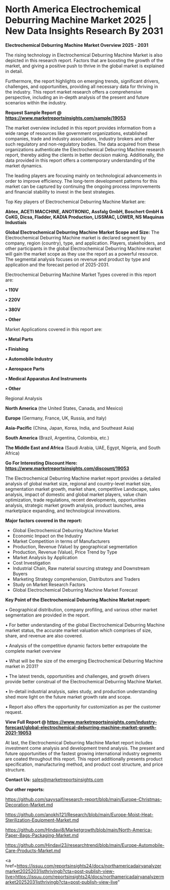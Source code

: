 # North America Electrochemical Deburring Machine Market 2025 | New Data Insights Research By 2031

<Strong> Electrochemical Deburring Machine Market Overview 2025 - 2031</strong>

The rising technology in Electrochemical Deburring Machine Market is also depicted in this research report. Factors that are boosting the growth of the market, and giving a positive push to thrive in the global market is explained in detail.

Furthermore, the report highlights on emerging trends, significant drivers, challenges, and opportunities, providing all necessary data for thriving in the industry. This report market research offers a comprehensive perspective, including an in-depth analysis of the present and future scenarios within the industry.

<strong>Request Sample Report @ <a href=https://www.marketreportsinsights.com/sample/19053>https://www.marketreportsinsights.com/sample/19053</a></strong>

The market overview included in this report provides information from a wide range of resources like government organizations, established companies, trade and industry associations, industry brokers and other such regulatory and non-regulatory bodies. The data acquired from these organizations authenticate the Electrochemical Deburring Machine research report, thereby aiding the clients in better decision making. Additionally, the data provided in this report offers a contemporary understanding of the market dynamics.

The leading players are focusing mainly on technological advancements in order to improve efficiency. The long-term development patterns for this market can be captured by continuing the ongoing process improvements and financial stability to invest in the best strategies.

Top Key players of Electrochemical Deburring Machine Market are:

<strong>Abtex, ACETI MACCHINE, ANOTRONIC, Assfalg GmbH, Boschert GmbH & CoKG, Dicsa, Fladder, KADIA Production, LISSMAC, LOWER, NS Maquinas Industiais</strong>

<strong><b>Global Electrochemical Deburring Machine Market Scope and Size:</b></strong>
The Electrochemical Deburring Machine market is declared segment by company, region (country), type, and application. Players, stakeholders, and other participants in the global Electrochemical Deburring Machine market will gain the market scope as they use the report as a powerful resource. The segmental analysis focuses on revenue and product by type and application and the forecast period of 2025-2031.

Electrochemical Deburring Machine Market Types covered in this report are:

<strong>• 110V

• 220V

• 380V

• Other</strong>

Market Applications covered in this report are:

<strong>• Metal Parts

• Finishing

• Automobile Industry

• Aerospace Parts

• Medical Apparatus And Instruments

• Other</strong> 

Regional Analysis

<strong>North America</strong> (the United States, Canada, and Mexico)

<strong>Europe</strong> (Germany, France, UK, Russia, and Italy)

<strong>Asia-Pacific</strong> (China, Japan, Korea, India, and Southeast Asia)

<strong>South America</strong> (Brazil, Argentina, Colombia, etc.)

<strong>The Middle East and Africa</strong> (Saudi Arabia, UAE, Egypt, Nigeria, and South Africa)

<strong>Go For Interesting Discount Here: <a href=https://www.marketreportsinsights.com/discount/19053>https://www.marketreportsinsights.com/discount/19053</a></strong>

The Electrochemical Deburring Machine market report provides a detailed analysis of global market size, regional and country-level market size, segmentation market growth, market share, competitive Landscape, sales analysis, impact of domestic and global market players, value chain optimization, trade regulations, recent developments, opportunities analysis, strategic market growth analysis, product launches, area marketplace expanding, and technological innovations.

<strong><b>Major factors covered in the report:</b></strong>
<ul>
  <li>Global Electrochemical Deburring Machine Market </li>
  <li>Economic Impact on the Industry</li>
  <li>Market Competition in terms of Manufacturers</li>
  <li>Production, Revenue (Value) by geographical segmentation</li>
  <li>Production, Revenue (Value), Price Trend by Type</li>
  <li>Market Analysis by Application</li>
  <li>Cost Investigation</li>
  <li>Industrial Chain, Raw material sourcing strategy and Downstream Buyers</li>
  <li>Marketing Strategy comprehension, Distributors and Traders</li>
  <li>Study on Market Research Factors</li>
  <li>Global Electrochemical Deburring Machine Market Forecast</li>
</ul>

<strong><b>Key Point of the Electrochemical Deburring Machine Market report:</b></strong>

• Geographical distribution, company profiling, and various other market segmentation are provided in the report.

• For better understanding of the global Electrochemical Deburring Machine market status, the accurate market valuation which comprises of size, share, and revenue are also covered.

• Analysis of the competitive dynamic factors better extrapolate the complete market overview

• What will be the size of the emerging Electrochemical Deburring Machine market in 2031?

• The latest trends, opportunities and challenges, and growth drivers provide better construal of the Electrochemical Deburring Machine Market.

• In-detail industrial analysis, sales study, and production understanding shed more light on the future market growth rate and scope.

• Report also offers the opportunity for customization as per the customer request.

<strong><b>View Full Report @ <a href=https://www.marketreportsinsights.com/industry-forecast/global-electrochemical-deburring-machine-market-growth-2021-19053>https://www.marketreportsinsights.com/industry-forecast/global-electrochemical-deburring-machine-market-growth-2021-19053</a></b></strong>


At last, the Electrochemical Deburring Machine Market report includes investment come analysis and development trend analysis. The present and future opportunities of the fastest growing international industry segments are coated throughout this report. This report additionally presents product specification, manufacturing method, and product cost structure, and price structure.

<strong>Contact Us:</strong>
sales@marketreportsinsights.com

<strong>Our other reports:</strong>

<a href=https://github.com/sayysaif/research-report/blob/main/Europe-Christmas-Decoration-Market.md>https://github.com/sayysaif/research-report/blob/main/Europe-Christmas-Decoration-Market.md</a>

<a href=https://github.com/anokhi121/Research/blob/main/Europe-Moist-Heat-Sterilization-Equipment-Market.md>https://github.com/anokhi121/Research/blob/main/Europe-Moist-Heat-Sterilization-Equipment-Market.md</a>

<a href=https://github.com/Hindavi8/Marketgrowth/blob/main/North-America-Paper-Bags-Packaging-Market.md>https://github.com/Hindavi8/Marketgrowth/blob/main/North-America-Paper-Bags-Packaging-Market.md</a>

<a href=https://github.com/Hindavi23/researchtrend/blob/main/Europe-Automobile-Care-Products-Market.md>https://github.com/Hindavi23/researchtrend/blob/main/Europe-Automobile-Care-Products-Market.md</a>

<a href=https://issuu.com/reportsinsights24/docs/northamericadairyanalyzermarket20252031isthrivingb?cta=post-publish-view-live>https://issuu.com/reportsinsights24/docs/northamericadairyanalyzermarket20252031isthrivingb?cta=post-publish-view-live</a>"
